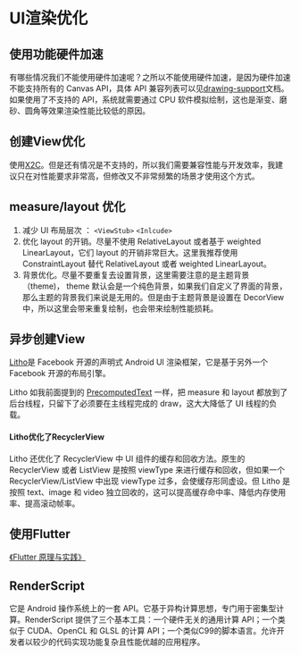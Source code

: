 # UI渲染优化

## 使用功能硬件加速
有哪些情况我们不能使用硬件加速呢？之所以不能使用硬件加速，是因为硬件加速不能支持所有的 Canvas API，具体 API 兼容列表可以见[drawing-support](https://developer.android.com/guide/topics/graphics/hardware-accel#drawing-support)文档。如果使用了不支持的 API，系统就需要通过 CPU 软件模拟绘制，这也是渐变、磨砂、圆角等效果渲染性能比较低的原因。

## 创建View优化

使用[X2C](https://github.com/iReaderAndroid/X2C)。但是还有情况是不支持的，所以我们需要兼容性能与开发效率，我建议只在对性能要求非常高，但修改又不非常频繁的场景才使用这个方式。

## measure/layout 优化
1. 减少 UI 布局层次 ： `<ViewStub>` `<Inlcude>`
2. 优化 layout 的开销。尽量不使用 RelativeLayout 或者基于 weighted LinearLayout，它们 layout 的开销非常巨大。这里我推荐使用 ConstraintLayout 替代 RelativeLayout 或者 weighted LinearLayout。
3. 背景优化。尽量不要重复去设置背景，这里需要注意的是主题背景（theme)， theme 默认会是一个纯色背景，如果我们自定义了界面的背景，那么主题的背景我们来说是无用的。但是由于主题背景是设置在 DecorView 中，所以这里会带来重复绘制，也会带来绘制性能损耗。

## 异步创建View
[Litho](https://github.com/facebook/litho)是 Facebook 开源的声明式 Android UI 渲染框架，它是基于另外一个 Facebook 开源的布局引擎。

Litho 如我前面提到的 [PrecomputedText](https://developer.android.com/reference/android/text/PrecomputedText) 一样，把 measure 和 layout 都放到了后台线程，只留下了必须要在主线程完成的 draw，这大大降低了 UI 线程的负载。

#### Litho优化了RecyclerView

﻿Litho 还优化了 RecyclerView 中 UI 组件的缓存和回收方法。原生的 RecyclerView 或者 ListView 是按照 viewType 来进行缓存和回收，但如果一个 RecyclerView/ListView 中出现 viewType 过多，会使缓存形同虚设。但 Litho 是按照 text、image 和 video 独立回收的，这可以提高缓存命中率、降低内存使用率、提高滚动帧率。


## 使用Flutter

[《Flutter 原理与实践》](https://tech.meituan.com/2018/08/09/waimai-flutter-practice.html)

## RenderScript
它是 Android 操作系统上的一套 API。它基于异构计算思想，专门用于密集型计算。RenderScript 提供了三个基本工具：一个硬件无关的通用计算 API；一个类似于 CUDA、OpenCL 和 GLSL 的计算 API；一个类似C99的脚本语言。允许开发者以较少的代码实现功能复杂且性能优越的应用程序。